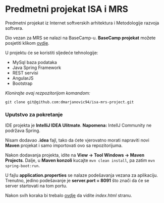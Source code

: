 # Predmetni projekat ISA i MRS
Predmetni projekat iz Internet softverskih arhitektura i Metodologije razvoja softvera.

Dio vezan za MRS se nalazi na BaseCamp-u. **BaseCamp projekat** možete posjetiti klikom [ovdje](https://3.basecamp.com/3300796/projects/596139).

U projektu će se koristiti sljedeće tehnologije:
* MySql baza podataka
* Java Spring Framework
* REST servisi
* AngularJS
* Bootstrap

*Klonirajte ovaj rezpozitorijom komandom:*
```
git clone git@github.com:dmarjanovic94/isa-mrs-project.git
```

### Uputstvo za pokretanje

IDE projekta je **IntelliJ IDEA Ulitmate**. 
**Napomena:** IntellJ Community ne podržava Spring.

Nisam dodavao **.idea** fajl, tako da ćete vjerovatno morati napraviti novi **Maven** projekat i samo importovati ovo sa repozitorijuma.

Nakon dodavanja projekta, idite na **View -> Tool Windows -> Maven Projects**.
Dalje, u **Maven konzoli** kucajte ```mvn clean install```, pa zatim ```mvn spring-boot:run```.

U fajlu **application.properties** se nalaze podešavanja vezana za aplikaciju. Trenutno, jedino podešavanje je **server.port = 8091** što znači da će se server startovati na tom portu.

Nakon svih koraka bi trebalo [ovdje](http://localhost:8091/index.html) da vidite *index.html* stranu.

